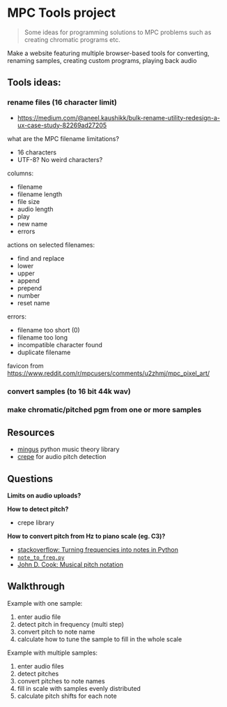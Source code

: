 # MPC Tools project

> Some ideas for programming solutions to MPC problems such as creating chromatic programs etc.

Make a website featuring multiple browser-based tools for converting, renaming samples, creating custom programs, playing back audio

## Tools ideas:

### rename files (16 character limit)

- https://medium.com/@aneel.kaushikk/bulk-rename-utility-redesign-a-ux-case-study-82269ad27205

what are the MPC filename limitations?
- 16 characters
- UTF-8? No weird characters?

columns:
- filename
- filename length
- file size
- audio length
- play
- new name
- errors

actions on selected filenames:
- find and replace
- lower
- upper
- append
- prepend
- number
- reset name

errors:
- filename too short (0)
- filename too long
- incompatible character found
- duplicate filename

favicon from https://www.reddit.com/r/mpcusers/comments/u2zhmj/mpc_pixel_art/

### convert samples (to 16 bit 44k wav)

### make chromatic/pitched pgm from one or more samples

## Resources

- [mingus](https://bspaans.github.io/python-mingus/) python music theory library
- [crepe](https://github.com/marl/crepe) for audio pitch detection


## Questions

**Limits on audio uploads?**

**How to detect pitch?**

- crepe library

**How to convert pitch from Hz to piano scale (eg. C3)?**

- [stackoverflow: Turning frequencies into notes in Python](https://stackoverflow.com/questions/64505024/turning-frequencies-into-notes-in-python)
- [`note_to_freq.py`](https://gist.github.com/CGrassin/26a1fdf4fc5de788da9b376ff717516e#file-note_to_freq-py)
- [John D. Cook: Musical pitch notation](https://www.johndcook.com/blog/2016/02/10/musical-pitch-notation/)


## Walkthrough

Example with one sample:

1. enter audio file
2. detect pitch in frequency (multi step)
3. convert pitch to note name
4. calculate how to tune the sample to fill in the whole scale

Example with multiple samples:

1. enter audio files
2. detect pitches
3. convert pitches to note names
4. fill in scale with samples evenly distributed
5. calculate pitch shifts for each note